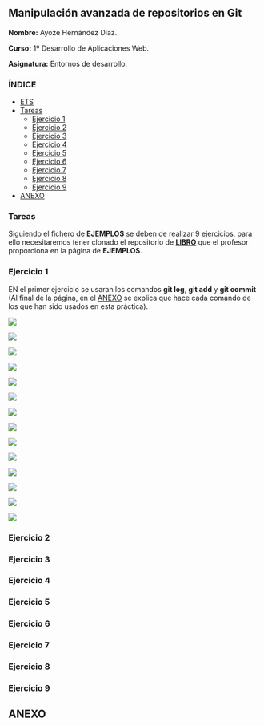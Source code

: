 ## Manipulación avanzada de repositorios en Git <a name=id0></a>

**Nombre:** Ayoze Hernández Díaz.

**Curso:** 1º Desarrollo de Aplicaciones Web.

**Asignatura:** Entornos de desarrollo.

### ÍNDICE

+ [ETS](#id0)
+ [Tareas](#id1)
  + [Ejercicio 1](#id2)
  + [Ejercicio 2](#id3)
  + [Ejercicio 3](#id4)
  + [Ejercicio 4](#id5)
  + [Ejercicio 5](#id6)
  + [Ejercicio 6](#id7)
  + [Ejercicio 7](#id8)
  + [Ejercicio 8](#id9)
  + [Ejercicio 9](#id10)
+ [ANEXO](#ANEXO)
### Tareas <a name=id1></a>

Siguiendo el fichero de **[EJEMPLOS](https://github.com/jpexposito/docencia/blob/master/COMUN/GIT/ejemplos/EJEMPLOS.md)** se deben de realizar 9 ejercicios, para ello necesitaremos tener clonado el repositorio de **[LIBRO](https://github.com/jpexposito/libro.git)** que el profesor proporciona en la página de **EJEMPLOS**.

### Ejercicio 1 <a name=id2></a>

EN el primer ejercicio se usaran los comandos **git log**, **git add** y **git commit** (Al final de la página, en el [ANEXO](#ANEXO) se explica que hace cada comando de los que han sido usados en esta práctica). 

![](./img/001.png)

![](./img/002.png)

![](./img/003.png)

![](./img/004.png)

![](./img/005.png)

![](./img/006.png)

![](./img/007.png)

![](./img/008.png)

![](./img/009.png)

![](./img/010.png)

![](./img/011.png)

![](./img/012.png)

![](./img/013.png)

![](./img/014.png)

### Ejercicio 2 <a name=id3></a>

### Ejercicio 3 <a name=id4></a>

### Ejercicio 4 <a name=id5></a>

### Ejercicio 5 <a name=id6></a>

### Ejercicio 6 <a name=id7></a>

### Ejercicio 7 <a name=id8></a>

### Ejercicio 8 <a name=id9></a>

### Ejercicio 9 <a name=id10></a>

## ANEXO <a name=ANEXO></a>